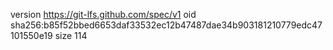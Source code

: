 version https://git-lfs.github.com/spec/v1
oid sha256:b85f52bbed6653daf33532ec12b47487dae34b903181210779edc47101550e19
size 114
